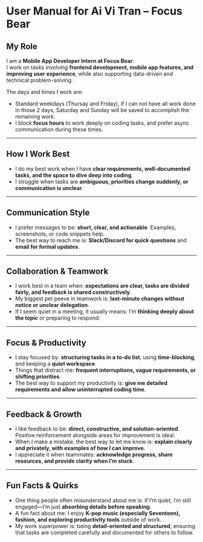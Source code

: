 # User Manual for Ai Vi Tran – Focus Bear

## My Role
I am a **Mobile App Developer Intern at Focus Bear**.  
I work on tasks involving **frontend development, mobile app features, and improving user experience**, while also supporting data-driven and technical problem-solving.

The days and times I work are:  
- Standard weekdays (Thursay and Friday), if I can not have all work done in those 2 days, Saturday and Sunday will be saved to accomplish the remaining work.  
- I block **focus hours** to work deeply on coding tasks, and prefer async communication during these times.

---

## How I Work Best
- I do my best work when I have **clear requirements, well-documented tasks, and the space to dive deep into coding**.  
- I struggle when tasks are **ambiguous, priorities change suddenly, or communication is unclear**.

---

## Communication Style
- I prefer messages to be: **short, clear, and actionable**. Examples, screenshots, or code snippets help.  
- The best way to reach me is: **Slack/Discord for quick questions** and **email for formal updates**.  

---

## Collaboration & Teamwork
- I work best in a team when: **expectations are clear, tasks are divided fairly, and feedback is shared constructively**.  
- My biggest pet peeve in teamwork is: **last-minute changes without notice or unclear delegation**.  
- If I seem quiet in a meeting, it usually means: I’m **thinking deeply about the topic** or preparing to respond.

---

## Focus & Productivity
- I stay focused by: **structuring tasks in a to-do list**, using **time-blocking**, and keeping a **quiet workspace**.  
- Things that distract me: **frequent interruptions, vague requirements, or shifting priorities**.  
- The best way to support my productivity is: **give me detailed requirements and allow uninterrupted coding time**.

---

## Feedback & Growth
- I like feedback to be: **direct, constructive, and solution-oriented**. Positive reinforcement alongside areas for improvement is ideal.  
- When I make a mistake, the best way to let me know is: **explain clearly and privately, with examples of how I can improve**.  
- I appreciate it when teammates: **acknowledge progress, share resources, and provide clarity when I’m stuck**.

---

## Fun Facts & Quirks
- One thing people often misunderstand about me is: if I’m quiet, I’m still engaged—I’m just **absorbing details before speaking**.  
- A fun fact about me: I enjoy **K-pop music (especially Seventeen), fashion, and exploring productivity tools** outside of work.  
- My work superpower is: being **detail-oriented and structured**, ensuring that tasks are completed carefully and documented for others to follow.

